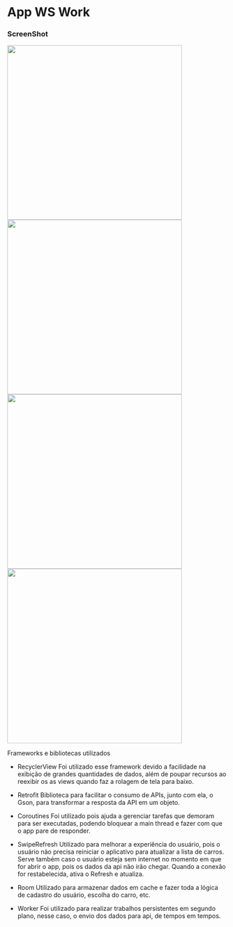 <h1>App WS Work</h1>

<h3>ScreenShot</h3>

<img src="https://i.imgur.com/I0VPyQy.png" height="400 "><img src="https://i.imgur.com/W7Jvi9t.png" height="400"><img src="https://i.imgur.com/XNG0fQm.png" height="400"><img src="https://i.imgur.com/PCS6vBz.png" height="400">

<p>Frameworks e bibliotecas utilizados
    
- RecyclerView
Foi utilizado esse framework devido a facilidade na exibição de grandes quantidades de dados, além de poupar recursos ao reexibir os as views quando faz a rolagem de tela para baixo.

- Retrofit
Biblioteca para facilitar o consumo de APIs, junto com ela, o Gson, para transformar a resposta da API em um objeto.

- Coroutines
Foi utilizado pois ajuda a gerenciar tarefas que demoram para ser executadas, podendo bloquear a main thread e fazer com que o app pare de responder.

- SwipeRefresh 
Utilizado para melhorar a experiência do usuário, pois o usuário não precisa reiniciar o aplicativo para atualizar a lista de carros. Serve também caso o usuário esteja sem internet no momento em que for abrir o app, pois os dados da api não irão chegar. Quando a conexão for restabelecida, ativa o Refresh e atualiza.

- Room
Utilizado para armazenar dados em cache e fazer toda a lógica de cadastro do usuário, escolha do carro, etc.

- Worker
Foi utilizado para realizar trabalhos persistentes em segundo plano, nesse caso, o envio dos dados para api, de tempos em tempos. 


</p>
